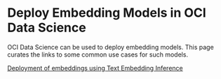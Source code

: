 # Deploy Embedding Models in OCI Data Science

OCI Data Science can be used to deploy embedding models. This page curates the links to some common use cases for such models.

[Deployment of embeddings using Text Embedding Inference](deploy-embedding-model-tei.md)